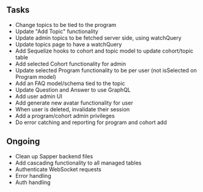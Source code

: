 ## Tasks

- Change topics to be tied to the program
- Update "Add Topic" functionality
- Update admin topics to be fetched server side, using watchQuery
- Update topics page to have a watchQuery
- Add Sequelize hooks to cohort and topic model to update cohort/topic table
- Add selected Cohort functionality for admin
- Update selected Program functionality to be per user (not isSelected on Program model)
- Add an FAQ model/schema tied to the topic
- Update Question and Answer to use GraphQL
- Add user admin UI
- Add generate new avatar functionality for user
- When user is deleted, invalidate their session
- Add a program/cohort admin privileges
- Do error catching and reporting for program and cohort add

## Ongoing

- Clean up Sapper backend files
- Add cascading functionality to all managed tables
- Authenticate WebSocket requests
- Error handling
- Auth handling
